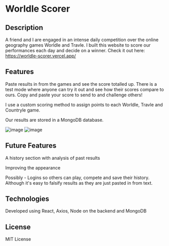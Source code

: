 # Worldle Scorer

## Description

A friend and I are engaged in an intense daily competition over the online geography games Worldle and Travle. I built this website to score our performances each day and decide on a winner. Check it out here: https://worldle-scorer.vercel.app/

## Features

Paste results in from the games and see the score totalled up. There is a test mode where anyone can try it out and see how their scores compare to ours. Copy and paste your score to send to and challenge others!

I use a custom scoring method to assign points to each Worldle, Travle and Countryle game.

Our results are stored in a MongoDB database.

![image](https://github.com/Sam-Callaway/worldle_scorer/assets/118125767/386b11cb-cbda-4f08-b6e3-f1a92d668486)
![image](https://github.com/Sam-Callaway/worldle_scorer/assets/118125767/23fc484e-5e3b-4108-b172-303d193bea1f)

## Future Features

A history section with analysis of past results

Improving the appearance

Possibly - Logins so others can play, compete and save their history. Although it's easy to falsify results as they are just pasted in from text.

## Technologies

Developed using React, Axios, Node on the backend and MongoDB

## License

MIT License


